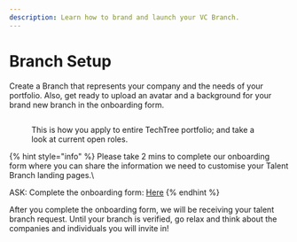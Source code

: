 ```yaml
---
description: Learn how to brand and launch your VC Branch.
---
```


# Branch Setup

Create a Branch that represents your company and the needs of your portfolio. Also, get ready to upload an avatar and a background for your brand new branch in the onboarding form.

<figure><img src="../../.gitbook/assets/Inflection Talent Branch - 13 January 2023.gif" alt=""><figcaption><p>This is how you apply to entire TechTree portfolio; and take a look at current open roles.</p></figcaption></figure>

{% hint style="info" %}
Please take 2 mins to complete our onboarding form where you can share the information we need to customise your Talent Branch landing pages.\


ASK: Complete the onboarding form: [Here](https://techtree-dev.typeform.com/to/ibwDdoyI)
{% endhint %}

After you complete the onboarding form, we will be receiving your talent branch request. Until your branch is verified, go relax and think about the companies and individuals you will invite in!
